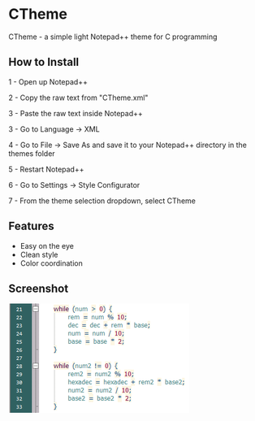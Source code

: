# CTheme
CTheme - a simple light Notepad++ theme for C programming

## How to Install
1 - Open up Notepad++

2 - Copy the raw text from "CTheme.xml"

3 - Paste the raw text inside Notepad++

3 - Go to Language -> XML

4 - Go to File -> Save As and save it to your Notepad++ directory in the themes folder

5 - Restart Notepad++

6 - Go to Settings -> Style Configurator

7 - From the theme selection dropdown, select CTheme

## Features
- Easy on the eye
- Clean style
- Color coordination

## Screenshot
![alt text](https://github.com/bricelavie/CTheme/blob/master/CTheme.PNG)
